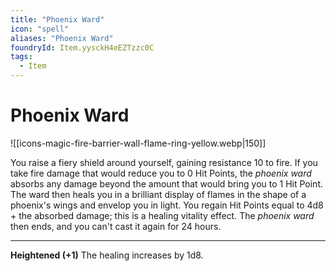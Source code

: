 ```yaml
---
title: "Phoenix Ward"
icon: "spell"
aliases: "Phoenix Ward"
foundryId: Item.yysckH4eEZTzzc0C
tags:
  - Item
---
```


# Phoenix Ward
![[icons-magic-fire-barrier-wall-flame-ring-yellow.webp|150]]

You raise a fiery shield around yourself, gaining resistance 10 to fire. If you take fire damage that would reduce you to 0 Hit Points, the _phoenix ward_ absorbs any damage beyond the amount that would bring you to 1 Hit Point. The ward then heals you in a brilliant display of flames in the shape of a phoenix's wings and envelop you in light. You regain Hit Points equal to 4d8 + the absorbed damage; this is a healing vitality effect. The _phoenix ward_ then ends, and you can't cast it again for 24 hours.

* * *

**Heightened (+1)** The healing increases by 1d8.


